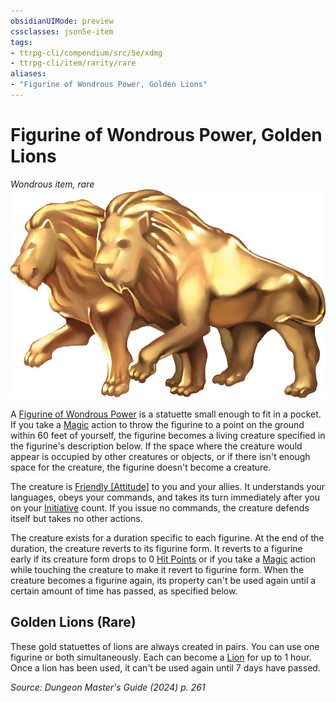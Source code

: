 ```yaml
---
obsidianUIMode: preview
cssclasses: json5e-item
tags:
- ttrpg-cli/compendium/src/5e/xdmg
- ttrpg-cli/item/rarity/rare
aliases: 
- "Figurine of Wondrous Power, Golden Lions"
---
```

# Figurine of Wondrous Power, Golden Lions
*Wondrous item, rare*  
![](3-Compendium/items/img/figurine-of-wondrous-power-golden-lions.webp#right)


A [Figurine of Wondrous Power](3-Compendium/items/figurine-of-wondrous-power-xdmg.md) is a statuette small enough to fit in a pocket. If you take a [Magic](3-Compendium/rules/actions.md#Magic) action to throw the figurine to a point on the ground within 60 feet of yourself, the figurine becomes a living creature specified in the figurine's description below. If the space where the creature would appear is occupied by other creatures or objects, or if there isn't enough space for the creature, the figurine doesn't become a creature.

The creature is [Friendly [Attitude]](3-Compendium/rules/variant-rules/friendly-attitude-xphb.md) to you and your allies. It understands your languages, obeys your commands, and takes its turn immediately after you on your [Initiative](3-Compendium/rules/variant-rules/initiative-xphb.md) count. If you issue no commands, the creature defends itself but takes no other actions.

The creature exists for a duration specific to each figurine. At the end of the duration, the creature reverts to its figurine form. It reverts to a figurine early if its creature form drops to 0 [Hit Points](3-Compendium/rules/variant-rules/hit-points-xphb.md) or if you take a [Magic](3-Compendium/rules/actions.md#Magic) action while touching the creature to make it revert to figurine form. When the creature becomes a figurine again, its property can't be used again until a certain amount of time has passed, as specified below.

## Golden Lions (Rare)

These gold statuettes of lions are always created in pairs. You can use one figurine or both simultaneously. Each can become a [Lion](3-Compendium/bestiary/beast/lion-xmm.md) for up to 1 hour. Once a lion has been used, it can't be used again until 7 days have passed.

*Source: Dungeon Master's Guide (2024) p. 261*